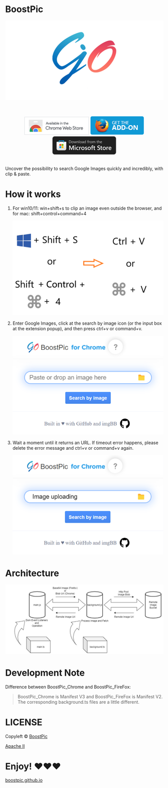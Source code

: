 # BoostPic

![BoostPic-landscape-1280.png](backup/SLKfIsvX9ikBWry.png)

<p align="center">
  <br/><br/>
  <a href="https://chrome.google.com/webstore/detail/boostpic/pmpogggmiaehmjempogkkklfckignfgl">
    <img src="backup/6h5OLE48wzolUFk.png" alt="Chrome Web Store"></a>
  <a href="https://addons.mozilla.org/addon/boostpic/">
    <img src="backup/4JM8Gkh92RCmFbu.png" alt="Firefox add-ons"></a>
  <a href="https://microsoftedge.microsoft.com/addons/detail/boostpic-search-google-/gbceodegcdpdjhppfmkekfnhaibaiail">
    <img src="backup/X9SWFjvkNafyu3Kq.png" alt="Opera add-ons">
</a>
  <br/><br/>
</p>

Uncover the possibility to search Google Images quickly and incredibly, with clip & paste.

# How it works

1. For win10/11: win+shift+s to clip an image even outside the browser, and for mac: shift+control+command+4

   ![BoostPicKeyChain_final.png](backup/KMokcDyd1nWjBe9.png)

2. Enter Google Images, click at the search by image icon (or the input box at the extension popup), and then press ctrl+v or command+v.

   ![Step1](backup/tmUM26hDsRX7Lf9.png)

3. Wait a moment until it returns an URL. If timeout error happens, please delete the error message and ctrl+v or command+v again.

   ![step3](backup/6zhQKJNR3XskGB2.png)

# Architecture

![Architecture](backup/3FgBOJtfUK8ICTA.png)

# Development Note

Difference between BoostPic_Chrome and BoostPic_FireFox:

> BoostPic_Chrome is Manifest V3 and BoostPic_FireFox is Manifest V2. The corresponding background.ts files are a little different.

# LICENSE

Copyleft © [BoostPic](https://github.com/boostpic/boostpic)

[Apache II](./LICENSE)

# Enjoy! &#9829;&#9829;&#9829;

<link rel="shortcut icon" type="image/x-icon" href="./favicon.ico">

[boostpic.github.io](https://boostpic.github.io/BoostPic/)
